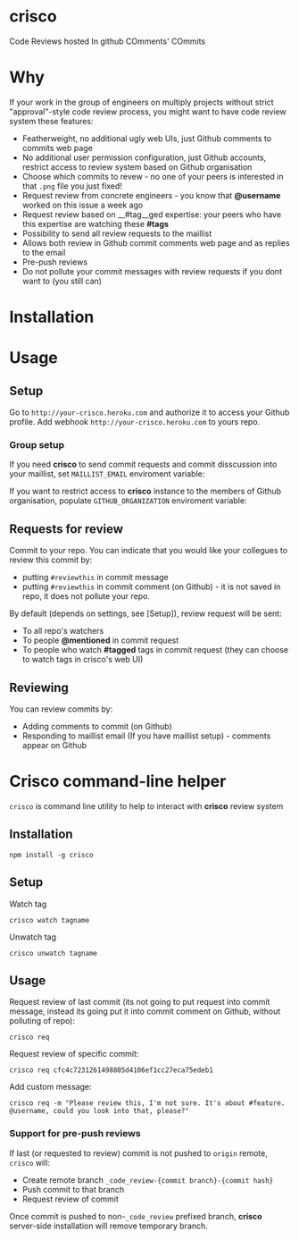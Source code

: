 crisco
======

Code Reviews hosted In github COmments' COmmits


# Why

If your work in the group of engineers on multiply projects without strict "approval"-style code review process, you might want to have code review system these features:

 - Featherweight, no additional ugly web UIs, just Github comments to commits web page
 - No additional user permission configuration, just Github accounts, restrict access to review system based on Github organisation
 - Choose which commits to revew - no one of your peers is interested in that `.png` file you just fixed!
 - Request review from concrete engineers - you know that **@username** worked on this issue a week ago
 - Request review based on __#tag__ged expertise: your peers who have this expertise are watching these __#tags__
 - Possibility to send all review requests to the maillist
 - Allows both review in Github commit comments web page and as replies to the email
 - Pre-push reviews
 - Do not pollute your commit messages with review requests if you dont want to (you still can)



# Installation

# Usage

## Setup

Go to  `http://your-crisco.heroku.com` and authorize it to access your Github profile.
Add webhook `http://your-crisco.heroku.com` to yours repo.

### Group setup

If you need __crisco__ to send commit requests and commit disscussion into your maillist, set `MAILLIST_EMAIL` enviroment variable:

If you want to restrict access to __crisco__ instance to the members of Github organisation, populate `GITHUB_ORGANIZATION` enviroment variable:

## Requests for review

Commit to your repo. You can indicate that you would like your collegues to review this commit by:

 - putting `#reviewthis` in commit message
 - putting `#reviewthis` in commit comment (on Github) - it is not saved in repo, it does not pollute your repo.

By default (depends on settings, see [Setup]), review request will be sent:

 - To all repo's watchers
 - To people __@mentioned__ in commit request
 - To people who watch __#tagged__ tags in commit request (they can choose to watch tags in crisco's web UI)

## Reviewing

You can review commits by:

 - Adding comments to commit (on Github)
 - Responding to maillist email (If you have maillist setup) - comments appear on Github

# Crisco command-line helper

`crisco` is command line utility to help to interact with __crisco__ review system

## Installation

    npm install -g crisco
    
## Setup

Watch tag 

    crisco watch tagname

Unwatch tag

    crisco unwatch tagname


## Usage

Request review of last commit (its not going to put request into commit message, instead its going put it into commit comment on Github, without polluting of repo):

    crisco req
    
Request review of specific commit:

    crisco req cfc4c7231261498805d4106ef1cc27eca75edeb1

Add custom message:

	crisco req -m "Please review this, I'm not sure. It's about #feature. @username, could you look into that, please?"
    
### Support for pre-push reviews

If last (or requested to review) commit is not pushed to `origin` remote, `crisco` will:

 - Create remote branch `_code_review-{commit branch}-{commit hash}`
 - Push commit to that branch
 - Request review of commit

Once commit is pushed to non-`_code_review` prefixed branch, __crisco__ server-side installation will remove temporary branch.